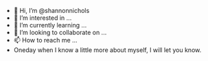 - 👋 Hi, I’m @shannonnichols
- 👀 I’m interested in ...
- 🌱 I’m currently learning ...
- 💞️ I’m looking to collaborate on ...
- 📫 How to reach me ...
- Oneday when I know a little more about myself, I will let you know.
<!---
shannonnichols/shannonnichols is a ✨ special ✨ repository because its `README.md` (this file) appears on your GitHub profile.
You can click the Preview link to take a look at your changes.
--->
